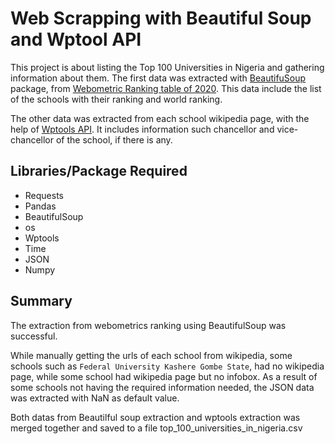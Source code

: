 # Web Scrapping with Beautiful Soup and Wptool API
This project is about listing the Top 100 Universities in Nigeria and gathering information about them. The first data was extracted with [BeautifuSoup](https://pypi.org/project/beautifulsoup4/) package, from [Webometric Ranking table of 2020](https://www.theabusites.com/webometrics-ranking-2019/). This data include the list of the schools with their ranking and world ranking.

The other data was extracted from each school wikipedia page, with the help of [Wptools API](https://pypi.org/project/wptools/). It includes information such chancellor and vice-chancellor of the school, if there is any. 

## Libraries/Package Required
- Requests 
- Pandas 
- BeautifulSoup
- os
- Wptools 
- Time
- JSON
- Numpy

## Summary 
The extraction from webometrics ranking using BeautifulSoup was successful.

While manually getting the urls of each school from wikipedia, some schools such as `Federal University Kashere Gombe State`, had no wikipedia page, while some school had wikipedia page but no infobox. As a result of some schools not having the required information needed, the JSON data was extracted with NaN as default value.

Both datas from Beautilful soup extraction and wptools extraction was merged together and saved to a file top_100_universities_in_nigeria.csv

